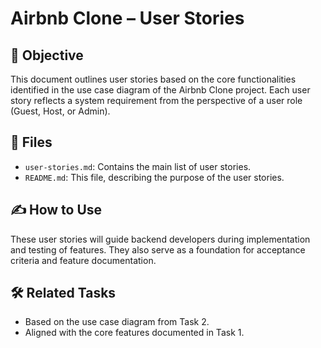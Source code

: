 # Airbnb Clone – User Stories

## 📌 Objective
This document outlines user stories based on the core functionalities identified in the use case diagram of the Airbnb Clone project. Each user story reflects a system requirement from the perspective of a user role (Guest, Host, or Admin).

## 📂 Files
- `user-stories.md`: Contains the main list of user stories.
- `README.md`: This file, describing the purpose of the user stories.

## ✍️ How to Use
These user stories will guide backend developers during implementation and testing of features. They also serve as a foundation for acceptance criteria and feature documentation.

## 🛠️ Related Tasks
- Based on the use case diagram from Task 2.
- Aligned with the core features documented in Task 1.

